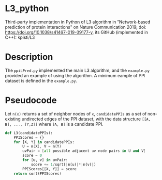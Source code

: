 # L3_python
Third-party implementation in Python of L3 algorithm in "Network-based prediction of protein interactions" on Nature Communication 2019, doi: https://doi.org/10.1038/s41467-019-09177-y, its GitHub (implemented in C++): kpisti/L3

# Description
The `ppiLPred.py` implemented the main L3 algorithm, and the `example.py` provided an example of using the algorithm. A minimum eample of PPI dataset is defined in the `example.py`.

# Pseudocode
Let `n(x)` returns a set of neighbor nodes of `x`, `candidatePPIs` as a set of non-existing undirected edges of the PPI dataset, with the data structure `[[A, B], ..., [Y,Z]]` where `[A, B]` is a candidate PPI.

```python
def L3(candidatePPIs):
    PPIScores = {}
    for [X, Y] in candidatePPIs:
        U = n(X), V = n(Y)
        uvPair = [all possible adjacent uv node pairs in U and V]
        score = 0
        for [u, v] in uvPair:
            score += 1/sqrt(|n(u)|*|n(v)|)
        PPIScores[[X, Y]] = score
    return sort(PPIScores)
```
